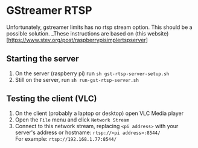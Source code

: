 # GStreamer RTSP
Unfortunately, gstreamer limits has no rtsp stream option. This should be a possible solution. 
_These instructions are based on (this website)[https://www.stev.org/post/raspberrypisimplertspserver]

## Starting the server
1. On the server (raspberry pi) run `sh gst-rtsp-server-setup.sh`
2. Still on the server, run `sh run-gst-rtsp-server.sh`

## Testing the client (VLC)
1. On the client (probably a laptop or desktop) open VLC Media player
2. Open the `File` menu and click `Network Stream`
3. Connect to this network stream, replacing `<pi address>` with your server's address or hostname: `rtsp://<pi address>:8544/`  
For example: `rtsp://192.168.1.77:8544/`
